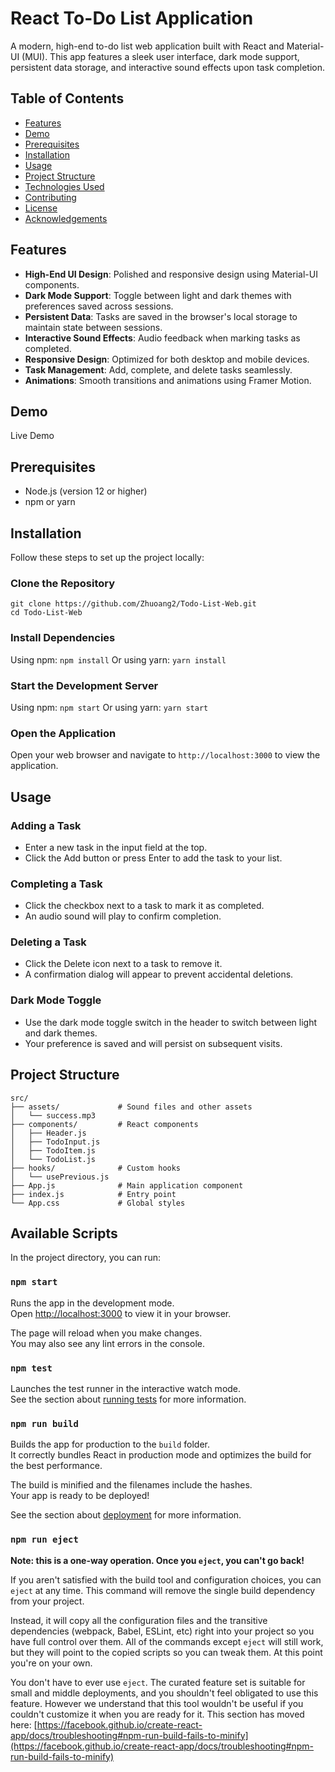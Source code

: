 # React To-Do List Application

A modern, high-end to-do list web application built with React and Material-UI (MUI). This app features a sleek user interface, dark mode support, persistent data storage, and interactive sound effects upon task completion.

## Table of Contents

- [Features](#features)
- [Demo](#demo)
- [Prerequisites](#prerequisites)
- [Installation](#installation)
- [Usage](#usage)
- [Project Structure](#project-structure)
- [Technologies Used](#technologies-used)
- [Contributing](#contributing)
- [License](#license)
- [Acknowledgements](#acknowledgements)

## Features

- **High-End UI Design**: Polished and responsive design using Material-UI components.
- **Dark Mode Support**: Toggle between light and dark themes with preferences saved across sessions.
- **Persistent Data**: Tasks are saved in the browser's local storage to maintain state between sessions.
- **Interactive Sound Effects**: Audio feedback when marking tasks as completed.
- **Responsive Design**: Optimized for both desktop and mobile devices.
- **Task Management**: Add, complete, and delete tasks seamlessly.
- **Animations**: Smooth transitions and animations using Framer Motion.

## Demo

Live Demo

## Prerequisites

- Node.js (version 12 or higher)
- npm or yarn

## Installation

Follow these steps to set up the project locally:
### Clone the Repository

  ```
  git clone https://github.com/Zhuoang2/Todo-List-Web.git
  cd Todo-List-Web
  ```
### Install Dependencies
Using npm: `npm install` Or using yarn: `yarn install`

### Start the Development Server
Using npm: `npm start` Or using yarn: `yarn start`

### Open the Application
Open your web browser and navigate to `http://localhost:3000` to view the application.

## Usage

### Adding a Task
- Enter a new task in the input field at the top.
- Click the Add button or press Enter to add the task to your list.
### Completing a Task
- Click the checkbox next to a task to mark it as completed.
- An audio sound will play to confirm completion.
### Deleting a Task
- Click the Delete icon next to a task to remove it.
- A confirmation dialog will appear to prevent accidental deletions.
### Dark Mode Toggle
- Use the dark mode toggle switch in the header to switch between light and dark themes.
- Your preference is saved and will persist on subsequent visits.

## Project Structure

```
src/
├── assets/             # Sound files and other assets
│   └── success.mp3
├── components/         # React components
│   ├── Header.js
│   ├── TodoInput.js
│   ├── TodoItem.js
│   └── TodoList.js
├── hooks/              # Custom hooks
│   └── usePrevious.js
├── App.js              # Main application component
├── index.js            # Entry point
└── App.css             # Global styles
```

## Available Scripts

In the project directory, you can run:

### `npm start`

Runs the app in the development mode.\
Open [http://localhost:3000](http://localhost:3000) to view it in your browser.

The page will reload when you make changes.\
You may also see any lint errors in the console.

### `npm test`

Launches the test runner in the interactive watch mode.\
See the section about [running tests](https://facebook.github.io/create-react-app/docs/running-tests) for more information.

### `npm run build`

Builds the app for production to the `build` folder.\
It correctly bundles React in production mode and optimizes the build for the best performance.

The build is minified and the filenames include the hashes.\
Your app is ready to be deployed!

See the section about [deployment](https://facebook.github.io/create-react-app/docs/deployment) for more information.

### `npm run eject`

**Note: this is a one-way operation. Once you `eject`, you can't go back!**

If you aren't satisfied with the build tool and configuration choices, you can `eject` at any time. This command will remove the single build dependency from your project.

Instead, it will copy all the configuration files and the transitive dependencies (webpack, Babel, ESLint, etc) right into your project so you have full control over them. All of the commands except `eject` will still work, but they will point to the copied scripts so you can tweak them. At this point you're on your own.

You don't have to ever use `eject`. The curated feature set is suitable for small and middle deployments, and you shouldn't feel obligated to use this feature. However we understand that this tool wouldn't be useful if you couldn't customize it when you are ready for it.
This section has moved here: [https://facebook.github.io/create-react-app/docs/troubleshooting#npm-run-build-fails-to-minify](https://facebook.github.io/create-react-app/docs/troubleshooting#npm-run-build-fails-to-minify)
